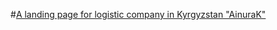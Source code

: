 #[A landing page for logistic company in Kyrgyzstan "AinuraK"](https://saikaldildemurat.github.io/ainuraK)




